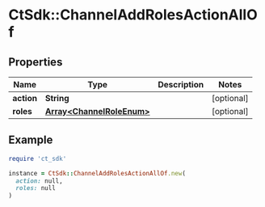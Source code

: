 # CtSdk::ChannelAddRolesActionAllOf

## Properties

| Name | Type | Description | Notes |
| ---- | ---- | ----------- | ----- |
| **action** | **String** |  | [optional] |
| **roles** | [**Array&lt;ChannelRoleEnum&gt;**](ChannelRoleEnum.md) |  | [optional] |

## Example

```ruby
require 'ct_sdk'

instance = CtSdk::ChannelAddRolesActionAllOf.new(
  action: null,
  roles: null
)
```

